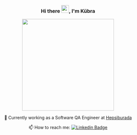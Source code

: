
<div align="center">


### Hi there  <img src="https://media.giphy.com/media/hvRJCLFzcasrR4ia7z/giphy.gif" width="25px">,  I'm Kübra

  
</div>


<div id="header" align="center">
  <img src="https://c.tenor.com/DBqjevyA2o4AAAAd/bongo-cat-codes.gif" width="300"/>
</div>


<div align="center"> 
  
  
🔭 Currently working as a Software QA Engineer at  [Hepsiburada](https://www.linkedin.com/company/hepsiburada/mycompany/) 
 

  
📫 How to reach me: [![Linkedin Badge](https://img.shields.io/badge/kubrakuzgun-blue?style=flat&logo=linkedin)](https://www.linkedin.com/in/kubra-kuzgun/)
  
</div>

